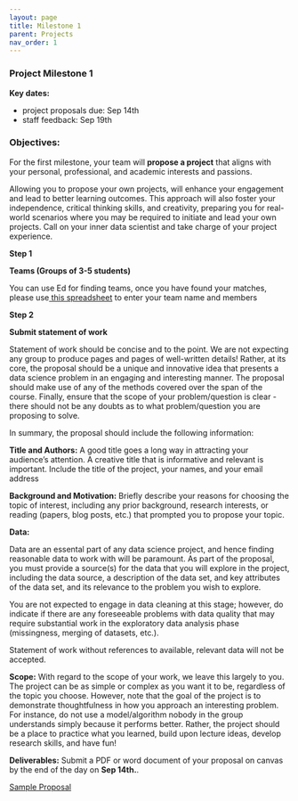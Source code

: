 ```yaml
---
layout: page
title: Milestone 1
parent: Projects
nav_order: 1
---
```


### Project Milestone 1

**Key dates:**

- project proposals due: Sep 14th
- staff feedback: Sep 19th

### Objectives:

For the first milestone, your team will **propose a project** that aligns with your personal, professional, and academic interests and passions. 

Allowing you to propose your own projects,  will enhance your engagement and lead to better learning outcomes. This approach will also foster your independence, critical thinking skills, and creativity, preparing you for real-world scenarios where you may be required to initiate and lead your own projects. Call on your inner data scientist and take charge of your project experience.

**Step 1** 

**Teams (Groups of 3-5 students)**

You can use Ed for finding teams, once you have found your matches, please use[ this spreadsheet](https://docs.google.com/spreadsheets/d/1zaYPLYblMjNODzoRuZxzOX16HaIkuWCs/edit?usp=sharing&ouid=109490521694988502723&rtpof=true&sd=true) to enter your team name and members

**Step 2**

**Submit statement of work** 

Statement of work should be concise and to the point. We are not expecting any group to produce pages and pages of well-written details! Rather, at its core, the proposal should be a unique and innovative idea that presents a data science problem in an engaging and interesting manner. The proposal should make use of any of the methods covered over the span of the course. Finally, ensure that the scope of your problem/question is clear - there should not be any doubts as to what problem/question you are proposing to solve.

In summary, the proposal should include the following information:

**Title and Authors:**
A good title goes a long way in attracting your audience’s attention. A creative title that is informative and relevant is important. Include the title of the project, your names, and your email address

 **Background and Motivation:**
Briefly describe your reasons for choosing the topic of interest, including any prior background, research interests, or reading (papers, blog posts, etc.) that prompted you to propose your topic.



**Data:**

Data are an essental part of any data science project, and hence finding reasonable data to work with will be paramount. As part of the proposal, you must provide a source(s) for the data that you will explore in the project, including the data source, a description of the data set, and key attributes of the data set, and its relevance to the problem you wish to explore.

 You are not expected to engage in data cleaning at this stage; however, do indicate if there are any foreseeable problems with data quality that may require substantial work in the exploratory data analysis phase (missingness, merging of datasets, etc.). 

Statement of work  without references to available, relevant data will not be accepted.

**Scope:**
With regard to the scope of your work, we leave this largely to you. The project can be as simple or complex as you want it to be, regardless of the topic you choose. However, note that the goal of the project is to demonstrate thoughtfulness in how you approach an interesting problem. For instance, do not use a model/algorithm nobody in the group understands simply because it performs better. Rather, the project should be a place to practice what you learned, build upon lecture ideas, develop research skills, and have fun!

 **Deliverables:**
 Submit a PDF or word document of your proposal on canvas by the end of the day on **Sep 14th.**.

[Sample Proposal](https://drive.google.com/file/d/1uWNl8WB5LDvbsKkvgYeypT642rO0i2-b/view?usp=drive_link)

